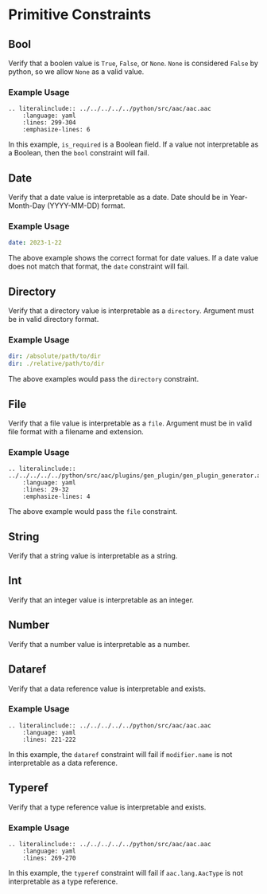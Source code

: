 # Primitive Constraints

## Bool
Verify that a boolen value is `True`, `False`, or `None`.  `None` is considered `False` by python, so we allow `None` as a valid value.

### Example Usage
```{eval-rst}
.. literalinclude:: ../../../../../python/src/aac/aac.aac
    :language: yaml
    :lines: 299-304
    :emphasize-lines: 6
```
In this example, `is_required` is a Boolean field.  If a value not interpretable as a Boolean, then the `bool` constraint will fail.

## Date
Verify that a date value is interpretable as a date.  Date should be in Year-Month-Day (YYYY-MM-DD) format.

### Example Usage
```yaml
date: 2023-1-22
```
The above example shows the correct format for date values.  If a date value does not match that format, the `date` constraint will fail.

## Directory
Verify that a directory value is interpretable as a `directory`. Argument must be in valid directory format.

### Example Usage
```yaml
dir: /absolute/path/to/dir
dir: ./relative/path/to/dir
```
The above examples would pass the `directory` constraint.


## File
Verify that a file value is interpretable as a `file`.  Argument must be in valid file format with a filename and extension.

### Example Usage
```{eval-rst}
.. literalinclude:: ../../../../../python/src/aac/plugins/gen_plugin/gen_plugin_generator.aac
    :language: yaml
    :lines: 29-32
    :emphasize-lines: 4
```
The above example would pass the `file` constraint.

## String
Verify that a string value is interpretable as a string.

## Int
Verify that an integer value is interpretable as an integer.

## Number
Verify that a number value is interpretable as a number.

## Dataref
Verify that a data reference value is interpretable and exists.

### Example Usage
```{eval-rst}
.. literalinclude:: ../../../../../python/src/aac/aac.aac
    :language: yaml
    :lines: 221-222
```
In this example, the `dataref` constraint will fail if `modifier.name` is not interpretable as a data reference.

## Typeref
Verify that a type reference value is interpretable and exists.

### Example Usage
```{eval-rst}
.. literalinclude:: ../../../../../python/src/aac/aac.aac
    :language: yaml
    :lines: 269-270
```
In this example, the `typeref` constraint will fail if `aac.lang.AacType` is not interpretable as a type reference.
